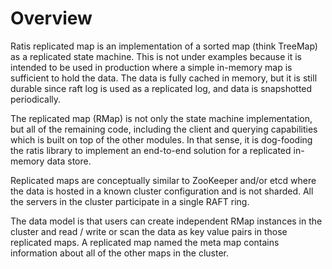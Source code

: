 Overview
========
Ratis replicated map is an implementation of a sorted map (think TreeMap) as
a replicated state machine. This is not under examples because it is intended
to be used in production where a simple in-memory map is sufficient to hold the
data. The data is fully cached in memory, but it is still durable since raft
log is used as a replicated log, and data is snapshotted periodically.


The replicated map (RMap) is not only the state machine implementation, but
all of the remaining code, including the client and querying capabilities which
is built on top of the other modules. In that sense, it is dog-fooding the ratis
library to implement an end-to-end solution for a replicated in-memory data store.

Replicated maps are conceptually similar to ZooKeeper and/or etcd where the data
is hosted in a known cluster configuration and is not sharded. All the servers 
in the cluster participate in a single RAFT ring.

The data model is that users can create independent RMap instances in the cluster 
and read / write or scan the data as key value pairs in those replicated maps. A
replicated map named the meta map contains information about all of the other maps
in the cluster. 
